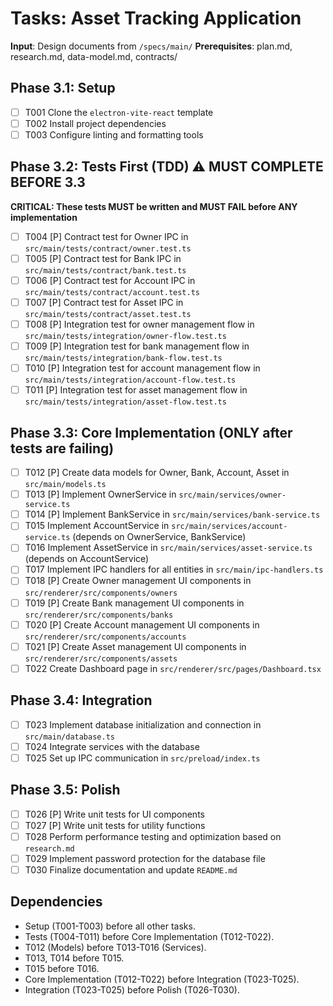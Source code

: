 # Tasks: Asset Tracking Application

**Input**: Design documents from `/specs/main/`
**Prerequisites**: plan.md, research.md, data-model.md, contracts/

## Phase 3.1: Setup
- [ ] T001 Clone the `electron-vite-react` template
- [ ] T002 Install project dependencies
- [ ] T003 Configure linting and formatting tools

## Phase 3.2: Tests First (TDD) ⚠️ MUST COMPLETE BEFORE 3.3
**CRITICAL: These tests MUST be written and MUST FAIL before ANY implementation**
- [ ] T004 [P] Contract test for Owner IPC in `src/main/tests/contract/owner.test.ts`
- [ ] T005 [P] Contract test for Bank IPC in `src/main/tests/contract/bank.test.ts`
- [ ] T006 [P] Contract test for Account IPC in `src/main/tests/contract/account.test.ts`
- [ ] T007 [P] Contract test for Asset IPC in `src/main/tests/contract/asset.test.ts`
- [ ] T008 [P] Integration test for owner management flow in `src/main/tests/integration/owner-flow.test.ts`
- [ ] T009 [P] Integration test for bank management flow in `src/main/tests/integration/bank-flow.test.ts`
- [ ] T010 [P] Integration test for account management flow in `src/main/tests/integration/account-flow.test.ts`
- [ ] T011 [P] Integration test for asset management flow in `src/main/tests/integration/asset-flow.test.ts`

## Phase 3.3: Core Implementation (ONLY after tests are failing)
- [ ] T012 [P] Create data models for Owner, Bank, Account, Asset in `src/main/models.ts`
- [ ] T013 [P] Implement OwnerService in `src/main/services/owner-service.ts`
- [ ] T014 [P] Implement BankService in `src/main/services/bank-service.ts`
- [ ] T015 Implement AccountService in `src/main/services/account-service.ts` (depends on OwnerService, BankService)
- [ ] T016 Implement AssetService in `src/main/services/asset-service.ts` (depends on AccountService)
- [ ] T017 Implement IPC handlers for all entities in `src/main/ipc-handlers.ts`
- [ ] T018 [P] Create Owner management UI components in `src/renderer/src/components/owners`
- [ ] T019 [P] Create Bank management UI components in `src/renderer/src/components/banks`
- [ ] T020 [P] Create Account management UI components in `src/renderer/src/components/accounts`
- [ ] T021 [P] Create Asset management UI components in `src/renderer/src/components/assets`
- [ ] T022 Create Dashboard page in `src/renderer/src/pages/Dashboard.tsx`

## Phase 3.4: Integration
- [ ] T023 Implement database initialization and connection in `src/main/database.ts`
- [ ] T024 Integrate services with the database
- [ ] T025 Set up IPC communication in `src/preload/index.ts`

## Phase 3.5: Polish
- [ ] T026 [P] Write unit tests for UI components
- [ ] T027 [P] Write unit tests for utility functions
- [ ] T028 Perform performance testing and optimization based on `research.md`
- [ ] T029 Implement password protection for the database file
- [ ] T030 Finalize documentation and update `README.md`

## Dependencies
- Setup (T001-T003) before all other tasks.
- Tests (T004-T011) before Core Implementation (T012-T022).
- T012 (Models) before T013-T016 (Services).
- T013, T014 before T015.
- T015 before T016.
- Core Implementation (T012-T022) before Integration (T023-T025).
- Integration (T023-T025) before Polish (T026-T030).